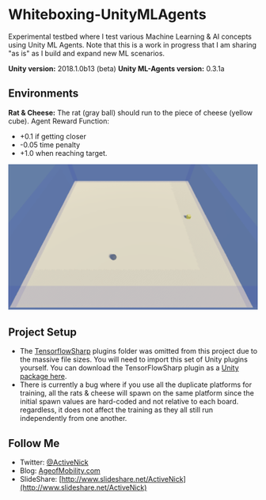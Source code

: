 # Whiteboxing-UnityMLAgents
Experimental testbed where I test various Machine Learning & AI concepts using Unity ML Agents. Note that this is a work in progress that I am sharing "as is" as I build and expand new ML scenarios.

**Unity version:** 2018.1.0b13 (beta)
**Unity ML-Agents version:** 0.3.1a

## Environments
**Rat & Cheese:** The rat (gray ball) should run to the piece of cheese (yellow cube). Agent Reward Function: 
* +0.1 if getting closer
* -0.05 time penalty
* +1.0 when reaching target.

![Rat & Cheese at runtime after training](Screenshots/RatCheese-Runtime02.gif)

## Project Setup
* The [TensorflowSharp](https://github.com/Unity-Technologies/ml-agents/blob/master/docs/Background-TensorFlow.md#tensorflowsharp) plugins folder was omitted from this project due to the massive file sizes. You will need to import this set of Unity plugins yourself. You can download the TensorFlowSharp plugin as a [Unity package here](https://s3.amazonaws.com/unity-ml-agents/0.3/TFSharpPlugin.unitypackage).
* There is currently a bug where if you use all the duplicate platforms for training, all the rats & cheese will spawn on the same platform since the initial spawn values are hard-coded and not relative to each board. regardless, it does not affect the training as they all still run independently from one another.

## Follow Me
* Twitter: [@ActiveNick](http://twitter.com/ActiveNick)
* Blog: [AgeofMobility.com](http://AgeofMobility.com)
* SlideShare: [http://www.slideshare.net/ActiveNick](http://www.slideshare.net/ActiveNick)
